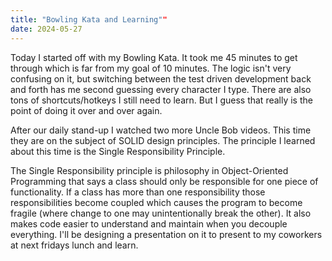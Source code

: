 ```yaml
---
title: "Bowling Kata and Learning""
date: 2024-05-27
---
```


Today I started off with my Bowling Kata. It took me 45 minutes to get through which is far from my goal
of 10 minutes. The logic isn't very confusing on it, but switching between the test driven development back
and forth has me second guessing every character I type. There are also tons of shortcuts/hotkeys I still 
need to learn. But I guess that really is the point of doing it over and over again.

After our daily stand-up I watched two more Uncle Bob videos. This time they are on the subject of SOLID 
design principles. The principle I learned about this time is the Single Responsibility Principle. 

The Single Responsibility principle is philosophy in Object-Oriented Programming that says a class should 
only be responsible for one piece of functionality. If a class has more than one responsibility those responsibilities
become coupled which causes the program to become fragile (where change to one may unintentionally break the other).
It also makes code easier to understand and maintain when you decouple everything.
I'll be designing a presentation on it to present to my coworkers at next fridays lunch and learn.



